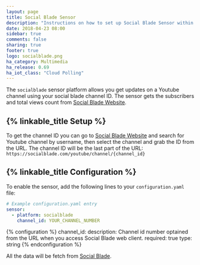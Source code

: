 ```yaml
---
layout: page
title: Social Blade Sensor
description: "Instructions on how to set up Social Blade Sensor within Home Assistant."
date: 2018-04-23 08:00
sidebar: true
comments: false
sharing: true
footer: true
logo: socialblade.png
ha_category: Multimedia
ha_release: 0.69
ha_iot_class: "Cloud Polling"
---
```


The `socialblade` sensor platform allows you get updates on a Youtube channel using your social blade channel ID. The sensor gets the subscribers and total views count from [Social Blade Website](https://socialblade.com).

## {% linkable_title Setup %}

To get the channel ID you can go to [Social Blade Website](https://socialblade.com) and search for Youtube channel by username, then select the channel and grab the ID from the URL. The channel ID will be the last part of the URL: `https://socialblade.com/youtube/channel/{channel_id}`

## {% linkable_title Configuration %}

To enable the sensor, add the following lines to your `configuration.yaml` file:

```yaml
# Example configuration.yaml entry
sensor:
  - platform: socialblade
    channel_id: YOUR_CHANNEL_NUMBER
```

{% configuration %}
channel_id:
  description: Channel id number optained from the URL when you access Social Blade web client.
  required: true
  type: string
{% endconfiguration %}

All the data will be fetch from  [Social Blade]( https://socialblade.com/).
